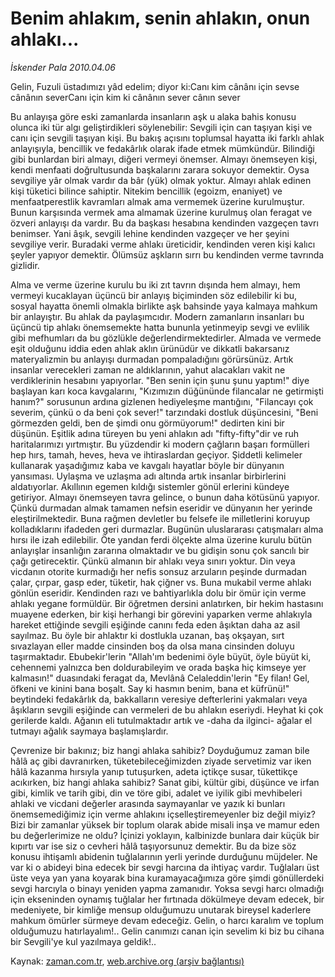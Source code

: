 # Benim ahlakım, senin ahlakın, onun ahlakı...

*İskender Pala 2010.04.06*

<td class="columnist-detail">
<p>Gelin, Fuzuli üstadımızı yâd edelim; diyor ki:Canı kim cânânı için sevse cânânın severCanı için kim ki cânânın sever cânın sever</p>
<p>
<div id="haberMetinDiv">
<p>Bu anlayışa göre eski zamanlarda insanların aşk u alaka bahis konusu olunca iki tür algı geliştirdikleri söylenebilir: Sevgili için can taşıyan kişi ve canı için sevgili taşıyan kişi. Bu bakış açısını toplumsal hayatta iki farklı ahlak anlayışıyla, bencillik ve fedakârlık olarak ifade etmek mümkündür. Bilindiği gibi bunlardan biri almayı, diğeri vermeyi önemser. Almayı önemseyen kişi, kendi menfaati doğrultusunda başkalarını zarara sokuyor demektir. Oysa sevgiliye yâr olmak vardır da bâr (yük) olmak yoktur. Almayı ahlak edinen kişi tüketici bilince sahiptir. Nitekim bencillik (egoizm, enaniyet) ve menfaatperestlik kavramları almak ama vermemek üzerine kurulmuştur. Bunun karşısında vermek ama almamak üzerine kurulmuş olan feragat ve özveri anlayışı da vardır. Bu da başkası hesabına kendinden vazgeçen tavrı benimser. Yani âşık, sevgili lehine kendinden vazgeçer ve her şeyini sevgiliye verir. Buradaki verme ahlakı üreticidir, kendinden veren kişi kalıcı şeyler yapıyor demektir. Ölümsüz aşkların sırrı bu kendinden verme tavrında gizlidir.
<p>Alma ve verme üzerine kurulu bu iki zıt tavrın dışında hem almayı, hem vermeyi kucaklayan üçüncü bir anlayış biçiminden söz edilebilir ki bu, sosyal hayatta önemli olmakla birlikte aşk bahsinde yaya kalmaya mahkum bir anlayıştır. Bu ahlak da paylaşımcıdır. Modern zamanların insanları bu üçüncü tip ahlakı önemsemekte hatta bununla yetinmeyip sevgi ve evlilik gibi mefhumları da bu gözlükle değerlendirmektedirler. Almada ve vermede eşit olduğunu iddia eden ahlak aklın ürünüdür ve dikkatli bakarsanız materyalizmin bu anlayışı durmadan pompaladığını görürsünüz. Artık insanlar verecekleri zaman ne aldıklarının,­ yahut alacakları vakit ne verdiklerinin hesabını yapıyorlar. "Ben senin için şunu şunu yaptım!" diye başlayan karı koca kavgalarını, "Kızımızın düğününde filancalar ne getirmişti hanım?" sorusunun ardına gizlenen hediyeleşme mantığını, "Filancayı çok severim, çünkü o da beni çok sever!" tarzındaki dostluk düşüncesini, "Beni görmezden geldi, ben de şimdi onu görmüyorum!" dedirten kini bir düşünün. Eşitlik adına türeyen bu yeni ahlakın adı "fifty-fifty"dir ve ruh haritalarımızı yırtmıştır. Bu yüzdendir ki modern çağların başarı formülleri hep hırs, tamah, heves, heva ve ihtiraslardan geçiyor. Şiddetli kelimeler kullanarak yaşadığımız kaba ve kavgalı hayatlar böyle bir dünyanın yansıması. Uylaşma ve uzlaşma adı altında artık insanlar birbirlerini aldatıyorlar. Akıllının egemen kıldığı sistemler gönül erlerini kündeye getiriyor. Almayı önemseyen tavra gelince, o bunun daha kötüsünü yapıyor. Çünkü durmadan almak tamamen nefsin eseridir ve dünyanın her yerinde eleştirilmektedir. Buna rağmen devletler bu felsefe ile milletlerini koruyup kolladıklarını ifadeden geri durmazlar. Bugünün uluslararası çatışmaları alma hırsı ile izah edilebilir. Öte yandan ferdi ölçekte alma üzerine kurulu bütün anlayışlar insanlığın zararına olmaktadır ve bu gidişin sonu çok sancılı bir çağı getirecektir. Çünkü almanın bir ahlakı veya sınırı yoktur. Din veya vicdanın otorite kurmadığı her nefis sonsuz arzuların peşinde durmadan çalar, çırpar, gasp eder, tüketir, hak çiğner vs. Buna mukabil verme ahlakı gönlün eseridir. Kendinden razı ve bahtiyarlıkla dolu bir ömür için verme ahlakı yegane formüldür. Bir öğretmen dersini anlatırken, bir hekim hastasını muayene ederken, bir kişi herhangi bir görevini yaparken verme ahlakıyla hareket ettiğinde sevgili eşiğinde canını feda eden âşıktan daha az asil sayılmaz. Bu öyle bir ahlaktır ki dostlukla uzanan, baş okşayan, sırt sıvazlayan eller madde cinsinden boş da olsa mana cinsinden doluyu taşırmaktadır. Ebubekir'lerin "Allah'ım bedenimi öyle büyüt, öyle büyüt ki, cehennemi yalnızca ben doldurabileyim ve orada başka hiç kimseye yer kalmasın!" duasındaki feragat da, Mevlânâ Celaleddin'lerin "Ey filan! Gel, öfkeni ve kinini bana boşalt. Say ki hasmın benim, bana et küfrünü!" beytindeki fedakârlık da, bakkalların veresiye defterlerini yakmaları veya âşıkların sevgili eşiğinde can vermeleri de bu ahlakın eseriydi. Heyhat ki çok gerilerde kaldı. Ağanın eli tutulmaktadır artık ve -daha da ilginci- ağalar el tutmayı ağalık saymaya başlamışlardır.
<p>Çevrenize bir bakınız; biz hangi ahlaka sahibiz? Doyduğumuz zaman bile hâlâ aç gibi davranırken, tüketebileceğimizden ziyade servetimiz var iken hâlâ kazanma hırsıyla yanıp tutuşurken, adeta içtikçe susar, tükettikçe acıkırken, biz hangi ahlaka sahibiz? Sanat gibi, kültür gibi, düşünce ve irfan gibi, kimlik ve tarih gibi, din ve töre gibi, adalet ve iyilik gibi mevhibeleri ahlaki ve vicdani değerler arasında saymayanlar ve yazık ki bunları önemsemediğimiz için verme ahlakını içselleştiremeyenler biz değil miyiz? Bizi bir zamanlar yüksek bir toplum olarak abide misali inşa ve mamur eden bu değerlerimize ne oldu? İçinizi yoklayın, kalbinizde bunlara dair küçük bir kıpırtı var ise siz o cevheri hâlâ taşıyorsunuz demektir. Bu da bize söz konusu ihtişamlı abidenin tuğlalarının yerli yerinde durduğunu müjdeler. Ne var ki o abideyi bina edecek bir sevgi harcına da ihtiyaç vardır. Tuğlaları üst üste veya yan yana koyarak bina kuramayacağımıza göre şimdi gönüllerdeki sevgi harcıyla o binayı yeniden yapma zamanıdır. Yoksa sevgi harcı olmadığı için ekseninden oynamış tuğlalar her fırtınada dökülmeye devam edecek, bir medeniyete, bir kimliğe mensup olduğumuzu unutarak bireysel kaderlere mahkum ömürler sürmeye devam edeceğiz. Gelin, o harcı karalım ve toplum olduğumuzu hatırlayalım!.. Gelin canımızı canan için sevelim ki biz bu cihana bir Sevgili'ye kul yazılmaya geldik!..</p></p></p></div>
</p>
<a href="http://web.archive.org/web/20110107044754/mailto:i.pala@zaman.com.tr">
</a></td>

Kaynak: [zaman.com.tr](http://zaman.com.tr/yazar.do?yazino=969855), [web.archive.org (arşiv bağlantısı)](http://web.archive.org/web/20110107044754/http://www.zaman.com.tr/yazar.do?yazino=969855)
